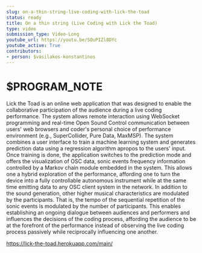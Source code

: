 ```yaml
---
slug: on-a-thin-string-live-coding-with-lick-the-toad
status: ready
title: On a thin string (Live Coding with Lick the Toad)
type: video
submission_type: Video-Long
youtube_url: https://youtu.be/SOuPIZl8DYc
youtube_active: True
contributors:
- person: $vasilakos-konstantinos
---
```


# $PROGRAM_NOTE

Lick the Toad is an online web application that was designed to enable the collaborative participation of the audience during a live coding performance. The system allows remote interaction using WebSocket programming and real-time Open Sound Control communication between users' web browsers and coder's personal choice of performance environment (e.g., SuperCollider, Pure Data, MaxMSP). The system combines a user interface to train a machine learning system and generates prediction data using a regression algorithm apropos to the users' input. Once training is done, the application switches to the prediction mode and offers the visualization of OSC data, sonic events frequency information controlled by a Markov chain module embedded in the system. This allows one a hybrid exploration of the performance, affording one to turn the device into a fully controllable autonomous instrument while at the same time emitting data to any OSC client system in the network. In addition to the sound generation, other higher musical characteristics are modulated by the participants. That is, the tempo of the sequential repetition of the sonic events is modulated by the number of participants. This enables establishing an ongoing dialogue between audiences and performers and influences the decisions of the coding process, affording the audience to be at the forefront of the performance instead of observing the live coding process passively while reciprocally influencing one another.

https://lick-the-toad.herokuapp.com/main/
